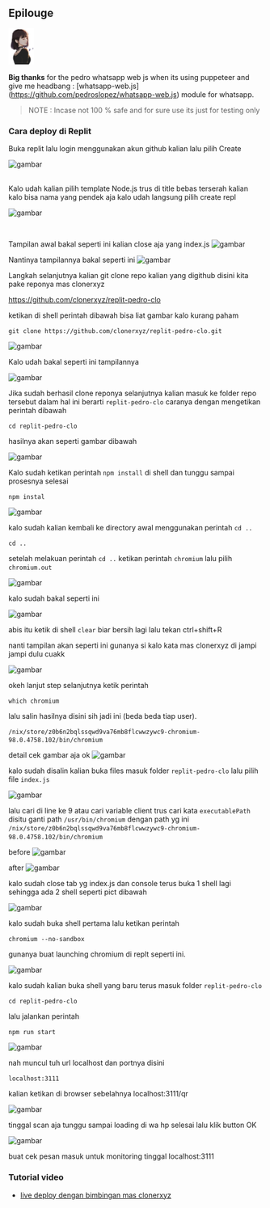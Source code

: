 ## Epilouge



<img width="10%"  src="https://github.com/clonerxyz/tutor-bersama-perbotan/blob/master/cantik.png"><br/>

<b>Big thanks</b> for the pedro whatsapp web js when its using puppeteer and give me headbang : [whatsapp-web.js] (https://github.com/pedroslopez/whatsapp-web.js) module for whatsapp.

> NOTE : Incase not 100 % safe and for sure use its just for testing only




### Cara deploy di Replit

Buka replit lalu login menggunakan akun github kalian lalu pilih Create

![gambar](https://i.ibb.co/J3NxfHR/image.png)

<br>
Kalo udah kalian pilih template Node.js trus di title bebas terserah kalian kalo bisa nama yang pendek aja kalo udah langsung pilih create repl

![gambar](https://i.ibb.co/xXTvDM3/image.png)

<br>

Tampilan awal bakal seperti ini kalian close aja yang index.js
![gambar](https://i.ibb.co/SBB20jB/image.png)

Nantinya tampilannya bakal seperti ini
![gambar](https://i.ibb.co/L8Ms87K/image.png)

Langkah selanjutnya kalian git clone repo kalian yang digithub disini kita pake reponya mas clonerxyz

https://github.com/clonerxyz/replit-pedro-clo

ketikan di shell perintah dibawah bisa liat gambar kalo kurang paham

```
git clone https://github.com/clonerxyz/replit-pedro-clo.git
```

![gambar](https://i.ibb.co/dW4LpVm/image.png)

Kalo udah bakal seperti ini tampilannya

![gambar](https://i.ibb.co/HGGH0MM/image.png)

Jika sudah berhasil clone reponya selanjutnya kalian masuk ke folder repo tersebut dalam hal ini berarti `replit-pedro-clo` caranya dengan mengetikan perintah dibawah 

```
cd replit-pedro-clo
```

hasilnya akan seperti gambar dibawah

![gambar](https://i.ibb.co/G9npftX/image.png)


Kalo sudah ketikan perintah `npm install` di shell dan tunggu sampai prosesnya selesai

```
npm instal
```
 
![gambar](https://i.ibb.co/sbnSsKM/image.png)

kalo sudah kalian kembali ke directory awal menggunakan perintah `cd ..`

```
cd ..
```

setelah melakuan perintah `cd ..` ketikan perintah `chromium` lalu pilih `chromium.out`

![gambar](https://i.ibb.co/Z8H0qzF/image.png)

kalo sudah bakal seperti ini

![gambar](https://i.ibb.co/TcxFGRM/image.png)

abis itu ketik di shell `clear` biar bersih lagi lalu tekan ctrl+shift+R

nanti tampilan akan seperti ini gunanya si kalo kata mas clonerxyz di jampi jampi dulu cuakk

![gambar](https://i.ibb.co/L9H634X/image.png)

okeh lanjut step selanjutnya ketik perintah

```
which chromium
```

lalu salin hasilnya disini sih jadi ini (beda beda tiap user).

```
/nix/store/z0b6n2bqlssqwd9va76mb8flcwwzywc9-chromium-98.0.4758.102/bin/chromium
```
detail cek gambar aja ok
![gambar](https://i.ibb.co/dQprDTC/image.png)

kalo sudah disalin kalian buka files masuk folder `replit-pedro-clo` lalu pilih file `index.js`

![gambar](https://i.ibb.co/RpGh2Zv/image.png)

lalu cari di line ke 9 atau cari variable client trus cari kata `executablePath`
disitu ganti path `/usr/bin/chromium` dengan path yg ini `/nix/store/z0b6n2bqlssqwd9va76mb8flcwwzywc9-chromium-98.0.4758.102/bin/chromium`

before
![gambar](https://i.ibb.co/pvtYwvj/image.png)

after
![gambar](https://i.ibb.co/djn6LrX/image.png)

kalo sudah close tab yg index.js dan console terus buka 1 shell lagi sehingga ada 2 shell seperti pict dibawah

![gambar](https://i.ibb.co/DVm8Lb8/image.png)

kalo sudah buka shell pertama lalu ketikan perintah

```
chromium --no-sandbox
```
gunanya buat launching chromium di replt seperti ini.

![gambar](https://i.ibb.co/PrzPtJZ/image.png)

kalo sudah kalian buka shell yang baru terus masuk folder `replit-pedro-clo`

```
cd replit-pedro-clo
```

lalu jalankan perintah

```
npm run start
```

![gambar](https://i.ibb.co/z48TTPQ/image.png)

nah muncul tuh url localhost dan portnya disini 

```
localhost:3111
```

kalian ketikan di browser sebelahnya localhost:3111/qr

![gambar](https://i.ibb.co/qW2jRK1/image.png)

tinggal scan aja tunggu sampai loading di wa hp selesai lalu klik button OK

![gambar](https://i.ibb.co/pP8vs6L/image.png)

buat cek pesan masuk untuk monitoring tinggal localhost:3111

### Tutorial video

- [live deploy dengan bimbingan mas clonerxyz](https://youtu.be/iHRAd7-aEKA)

